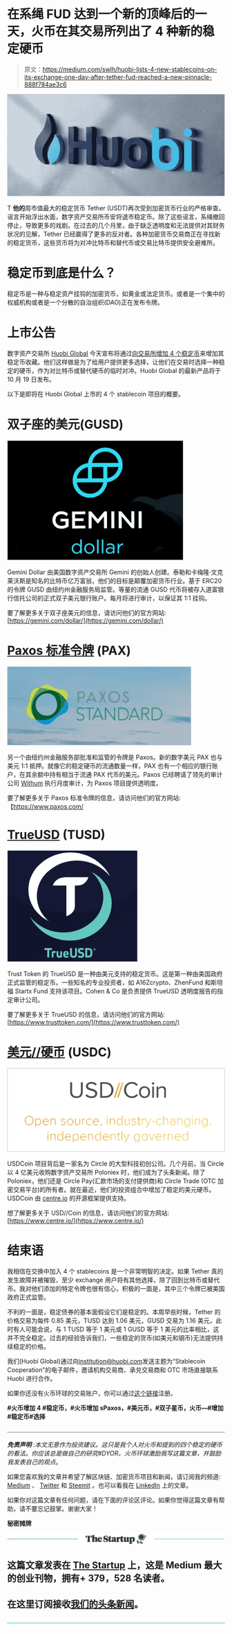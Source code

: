 # 在系绳 FUD 达到一个新的顶峰后的一天，火币在其交易所列出了 4 种新的稳定硬币

> 原文：<https://medium.com/swlh/huobi-lists-4-new-stablecoins-on-its-exchange-one-day-after-tether-fud-reached-a-new-pinnacle-888f784ae3c6>

![](img/cb367955811e0dd512369be00101a4d1.png)

T **他的**周市值最大的稳定货币 Tether (USDT)再次受到加密货币行业的严格审查。谣言开始浮出水面，数字资产交易所币安将退市稳定币。除了这些谣言，系绳撤回停止，导致更多的戏剧。在过去的几个月里，由于缺乏透明度和无法提供对其财务状况的见解，Tether 已经赢得了更多的反对者。各种加密货币交易商正在寻找新的稳定货币，这些货币将为对冲比特币和替代币或交易比特币提供安全避难所。

# **稳定币到底是什么？**

稳定币是一种与稳定资产挂钩的加密货币，如黄金或法定货币。或者是一个集中的权威机构或者是一个分散的自治组织(DAO)正在发布令牌。

# **上市公告**

数字资产交易所 [Huobi Global](https://bit.ly/2pSN3LO) 今天宣布将通过[向交易所增加 4 个稳定币](https://huobiglobal.zendesk.com/hc/en-us/articles/360000168681-PAX-TUSD-USDC-and-GUSD-Will-Be-Listed-on-Huobi-Global)来增加其稳定币收藏。他们这样做是为了给用户提供更多选择，让他们在交易时选择一种稳定的硬币，作为对比特币或替代硬币的临时对冲。Huobi Global 的最新产品将于 10 月 19 日发布。

以下是即将在 Huobi Global 上市的 4 个 stablecoin 项目的概要。

# 双子座的美元(GUSD)

![](img/6da83f17f51bfc1c19020902b5d0df90.png)

Gemini Dollar 由美国数字资产交易所 Gemini 的创始人创建。泰勒和卡梅隆·文克莱沃斯是知名的比特币亿万富翁，他们的目标是颠覆加密货币行业。基于 ERC20 的令牌 GUSD 由纽约州金融服务局监管。等量的流通 GUSD 代币将被存入道富银行信托公司的正式双子美元银行账户。每月将进行审计，以保证其 1:1 挂钩。

要了解更多关于双子座美元的信息，请访问他们的官方网站:[https://gemini.com/dollar/](https://gemini.com/dollar/)

# [Paxos 标准令牌](https://www.paxos.com/standard/) (PAX)

![](img/14fc9cbfd58514b9c09a1e6c59455ab8.png)

另一个由纽约州金融服务部批准和监管的令牌是 Paxos。新的数字美元 PAX 也与美元 1:1 抵押。就像它的稳定硬币的流通数量一样，PAX 也有一个相应的银行账户，在其余额中持有相当于流通 PAX 代币的美元。Paxos 已经聘请了领先的审计公司 [Withum](https://www.withum.com/) 执行月度审计，为 Paxos 项目提供透明度。

要了解更多关于 Paxos 标准令牌的信息，请访问他们的官方网站:【https://www.paxos.com/ 

# [TrueUSD](https://www.trusttoken.com/) (TUSD)

![](img/eefe36c53394a2b949b19866c616824c.png)

Trust Token 的 TrueUSD 是一种由美元支持的稳定货币。这是第一种由美国政府正式监管的稳定币。一些知名的专业投资者，如 A16Zcrypto、ZhenFund 和斯坦福 Startx Fund 支持该项目。Cohen & Co 是负责提供 TrueUSD 透明度报告的指定审计公司。

要了解更多关于 TrueUSD 的信息，请访问他们的官方网站:[https://www.trusttoken.com/](https://www.trusttoken.com/)

# [美元//硬币](https://www.centre.io/) (USDC)

![](img/b7ceebb89bd67e81b67c1eaa1d5c37bc.png)

USDCoin 项目背后是一家名为 Circle 的大型科技初创公司。几个月前，当 Circle 以 4 亿美元收购数字资产交易所 Poloniex 时，他们成为了头条新闻。除了 Poloniex，他们还是 Circle Pay(汇款市场的支付提供商)和 Circle Trade (OTC 加密交易平台)的所有者。就在最近，他们的投资组合中增加了稳定的美元硬币。USDCoin 由 [centre.io](https://www.centre.io/) 的开源框架提供支持。

想了解更多关于 USD//Coin 的信息，请访问他们的官方网站:[https://www.centre.io/](https://www.centre.io/)

# **结束语**

我相信在交换中加入 4 个 stablecoins 是一个非常明智的决定。如果 Tether 真的发生故障并被摧毁，至少 exchange 用户将有其他选择，除了回到比特币或替代币。我对他们添加的特定令牌也很有信心，积极的一面是，其中三个令牌已被美国政府正式监管。

不利的一面是，稳定债券的基本面假设它们是稳定的。本周早些时候，Tether 的价格交易为每件 0.85 美元，TUSD 达到 1.06 美元，GUSD 交易为 1.16 美元，此时有人可能会说，与 1 TUSD 等于 1 美元或 1 GUSD 等于 1 美元的比率相比，这并不完全稳定。过去的经验告诉我们，一些稳定的货币(如美元和钢币)无法提供持续稳定的价格。

我们(Huobi Global)通过向[institution@huobi.com](mailto:instituation@huobi.com)发送主题为“Stablecoin Cooperation”的电子邮件，邀请机构交易商、承兑交易商和 OTC 市场直接联系 Huobi 进行合作。

如果你还没有火币环球的交易账户，你可以通过[这个链接](https://www.hbg.com/en-us/topic/invited/?invite_code=tfg23)注册。

**#火币增加 4 #稳定币，#火币增加 sPaxos，#美元币，#双子星币，火币—#增加#稳定币#选择**

![](img/b30324f53f1517741e9d882546c9db2f.png)

***免责声明*** *:本文无意作为投资建议。这只是我个人对火币和提到的四个稳定的硬币的看法。你应该总是做自己的研究#DYOR。火币环球激励我写这篇文章，并鼓励我发表自己的观点*。

如果您喜欢我的文章并希望了解区块链、加密货币项目和新闻，请订阅我的频道: [Medium](/@cultcrypto) 、 [Twitter](https://twitter.com/CryptoShowdown) 和 [Steemit](https://steemit.com/@cryptoshowdown) 。也可以看我在 [LinkedIn](https://www.linkedin.com/in/donjohanson/) 上的文章。

如果你对这篇文章有任何问题，请在下面的评论区评论。如果你觉得这篇文章有帮助，请不要忘记鼓掌。谢谢大家！

**秘密摊牌**

[![](img/308a8d84fb9b2fab43d66c117fcc4bb4.png)](https://medium.com/swlh)

## 这篇文章发表在 [The Startup](https://medium.com/swlh) 上，这是 Medium 最大的创业刊物，拥有+ 379，528 名读者。

## 在这里订阅接收[我们的头条新闻](http://growthsupply.com/the-startup-newsletter/)。

[![](img/b0164736ea17a63403e660de5dedf91a.png)](https://medium.com/swlh)